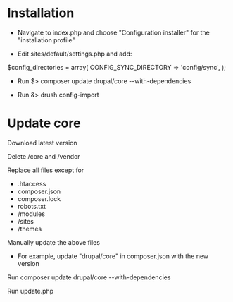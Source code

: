 # Installation

  * Navigate to index.php and choose "Configuration installer" for the "installation profile"

  * Edit sites/default/settings.php and add:

  $config_directories = array(
    CONFIG_SYNC_DIRECTORY => 'config/sync',
  );

  * Run $> composer update drupal/core --with-dependencies

  * Run &> drush config-import


# Update core

Download latest version

Delete /core and /vendor

Replace all files except for
  - .htaccess
  - composer.json
  - composer.lock
  - robots.txt
  - /modules
  - /sites
  - /themes

Manually update the above files
  - For example, update "drupal/core" in composer.json with the new version

Run composer update drupal/core --with-dependencies

Run update.php
